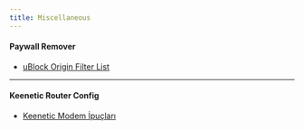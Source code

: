 ```yaml
---
title: Miscellaneous
---
```


#### Paywall Remover
* [uBlock Origin Filter List](https://gitlab.com/magnolia1234/bypass-paywalls-clean-filters)

<hr>

#### Keenetic Router Config
* [Keenetic Modem İpuçları](https://forum.turk.net/t/keenetic-modem-ipuclari/10411)
